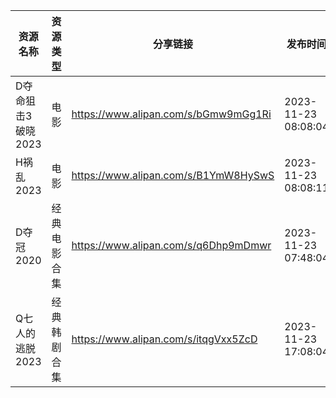 | 资源名称         | 资源类型   | 分享链接                                 | 发布时间                |
| ------------ | ------ | ------------------------------------ | ------------------- |
| D夺命狙击3破晓2023 | 电影     | https://www.alipan.com/s/bGmw9mGg1Ri | 2023-11-23 08:08:04 |
| H祸乱2023      | 电影     | https://www.alipan.com/s/B1YmW8HySwS | 2023-11-23 08:08:11 |
| D夺冠2020      | 经典电影合集 | https://www.alipan.com/s/q6Dhp9mDmwr | 2023-11-23 07:48:04 |
| Q七人的逃脱2023   | 经典韩剧合集 | https://www.alipan.com/s/itqgVxx5ZcD | 2023-11-23 17:08:04 |
